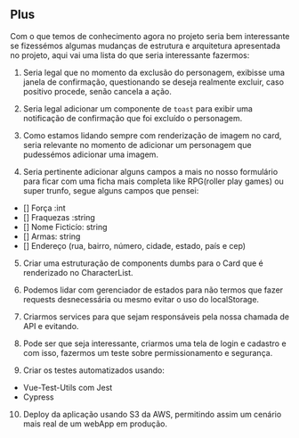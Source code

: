 ## Plus

Com o que temos de conhecimento agora no projeto seria bem interessante se fizessémos algumas mudanças de estrutura e arquitetura apresentada no projeto, aqui vai uma lista do que seria interessante fazermos:

1. Seria legal que no momento da exclusão do personagem, exibisse uma janela de confirmação, questionando se deseja realmente excluir, caso positivo procede, senão cancela a ação.

2. Seria legal adicionar um componente de `toast` para exibir uma notificação de confirmação que foi excluído o personagem.

3. Como estamos lidando sempre com renderização de imagem no card, seria relevante no momento de adicionar um personagem que pudessémos adicionar uma imagem.

4. Seria pertinente adicionar alguns campos a mais no nosso formulário para ficar com uma ficha mais completa like RPG(roller play games) ou super trunfo, segue alguns campos que pensei:
 - [] Força :int
 - [] Fraquezas :string
 - [] Nome Ficticío: string
 - [] Armas: string
 - [] Endereço (rua, bairro, número, cidade, estado, país e cep)
  
 5. Criar uma estruturação de components dumbs para o Card que é renderizado no CharacterList.

 6. Podemos lidar com gerenciador de estados para não termos que fazer requests desnecessária ou mesmo evitar o uso do localStorage.

 7. Criarmos services para que sejam responsáveis pela nossa chamada de API e evitando. 

 8. Pode ser que seja interessante, criarmos uma tela de login e cadastro e com isso, fazermos um teste sobre permissionamento e segurança. 
 
 9. Criar os testes automatizados usando:
  - Vue-Test-Utils com Jest
  - Cypress

10. Deploy da aplicação usando S3 da AWS, permitindo assim um cenário mais real de um webApp em produção.
